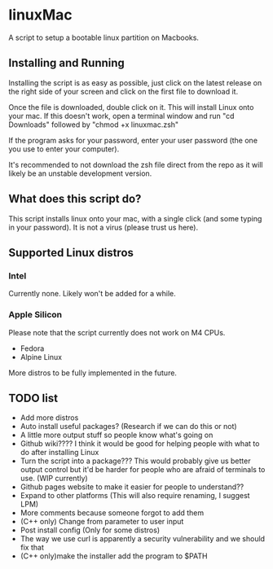 # linuxMac
A script to setup a bootable linux partition on Macbooks.

## Installing and Running
Installing the script is as easy as possible, just click on the latest release on the right side of your screen and click on the first file to download it.

Once the file is downloaded, double click on it. This will install Linux onto your mac.
If this doesn't work, open a terminal window and run "cd Downloads" followed by "chmod +x linuxmac.zsh"

If the program asks for your password, enter your user password (the one you use to enter your computer).

It's recommended to not download the zsh file direct from the repo as it will likely be an unstable development version.

## What does this script do?
This script installs linux onto your mac, with a single click (and some typing in your password). It is not a virus (please trust us here).

## Supported Linux distros
### Intel
Currently none. Likely won't be added for a while.
### Apple Silicon
Please note that the script currently does not work on M4 CPUs.

- Fedora
- Alpine Linux

More distros to be fully implemented in the future.


## TODO list
- Add more distros
- Auto install useful packages? (Research if we can do this or not)
- A little more output stuff so people know what's going on
- Github wiki???? I think it would be good for helping people with what to do after installing Linux
- Turn the script into a package??? This would probably give us better output control but it'd be harder for people who are afraid of terminals to use. (WIP currently)
- Github pages website to make it easier for people to understand??
- Expand to other platforms (This will also require renaming, I suggest LPM)
- More comments because someone forgot to add them
- (C++ only) Change from parameter to user input
- Post install config (Only for some distros)
- The way we use curl is apparently a security vulnerability and we should fix that
- (C++ only)make the installer add the program to $PATH